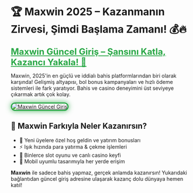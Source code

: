 <!-- Maxwin SEO Uyumlu İçerik -->
<h1>🏆 Maxwin 2025 – Kazanmanın Zirvesi, Şimdi Başlama Zamanı! 💰🔥</h1>

<a href="https://cutt.ly/Maxwin2025-giris" title="Maxwin Güncel Giriş" style="color: #28a745; font-size: 24px; font-weight: bold;">Maxwin Güncel Giriş – Şansını Katla, Kazancı Yakala! 🎯</a>

<p>Maxwin, 2025'in en güçlü ve iddialı bahis platformlarından biri olarak karşında! Gelişmiş altyapısı, bol bonus kampanyaları ve hızlı ödeme sistemleri ile fark yaratıyor. Bahis ve casino deneyimini üst seviyeye çıkarmak artık çok kolay.</p>

<a href="https://cutt.ly/Maxwin2025-giris" title="Maxwin Giriş Adresi">
  <img src="https://i.ibb.co/BtMhhf6/g-venligiris.jpg" alt="Maxwin Güncel Giriş" style="max-width: 100%; border: 3px solid #28a745; border-radius: 15px; box-shadow: 0px 0px 15px rgba(40, 167, 69, 0.8);">
</a>

<h2>💎 Maxwin Farkıyla Neler Kazanırsın?</h2>
<ul>
  <li>🎁 Yeni üyelere özel hoş geldin ve yatırım bonusları</li>
  <li>⚡ Işık hızında para yatırma & çekme işlemleri</li>
  <li>🎰 Binlerce slot oyunu ve canlı casino keyfi</li>
  <li>📲 Mobil uyumlu tasarımıyla her yerde erişim</li>
</ul>

<p><strong>Maxwin</strong> ile sadece bahis yapmaz, gerçek anlamda kazanırsın! Yukarıdaki bağlantıdan güncel giriş adresine ulaşarak kazanç dolu dünyaya hemen katıl!</p>

<meta name="description" content="Maxwin 2025 güncel giriş adresi ile güvenli bahis ve yüksek kazanç seni bekliyor. Şimdi tıkla, slot ve canlı casino dünyasına katıl!">
